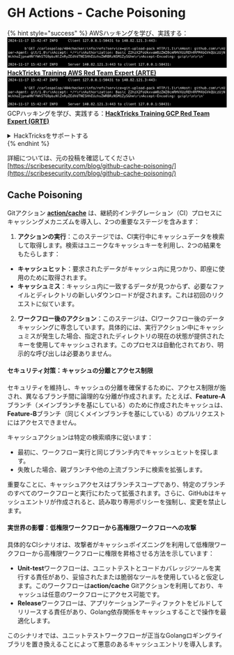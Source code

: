 # GH Actions - Cache Poisoning

{% hint style="success" %}
AWSハッキングを学び、実践する：<img src="../../../.gitbook/assets/image (1).png" alt="" data-size="line">[**HackTricks Training AWS Red Team Expert (ARTE)**](https://training.hacktricks.xyz/courses/arte)<img src="../../../.gitbook/assets/image (1).png" alt="" data-size="line">\
GCPハッキングを学び、実践する：<img src="../../../.gitbook/assets/image (2).png" alt="" data-size="line">[**HackTricks Training GCP Red Team Expert (GRTE)**<img src="../../../.gitbook/assets/image (2).png" alt="" data-size="line">](https://training.hacktricks.xyz/courses/grte)

<details>

<summary>HackTricksをサポートする</summary>

* [**サブスクリプションプラン**](https://github.com/sponsors/carlospolop)を確認してください！
* **💬 [**Discordグループ**](https://discord.gg/hRep4RUj7f)または[**Telegramグループ**](https://t.me/peass)に参加するか、**Twitter** 🐦 [**@hacktricks\_live**](https://twitter.com/hacktricks\_live)**をフォローしてください。**
* **[**HackTricks**](https://github.com/carlospolop/hacktricks)および[**HackTricks Cloud**](https://github.com/carlospolop/hacktricks-cloud)のGitHubリポジトリにPRを提出してハッキングトリックを共有してください。**

</details>
{% endhint %}

詳細については、元の投稿を確認してください [https://scribesecurity.com/blog/github-cache-poisoning/](https://scribesecurity.com/blog/github-cache-poisoning/)

## Cache Poisoning

Gitアクション [**action/cache**](https://github.com/actions/cache) は、継続的インテグレーション（CI）プロセスにキャッシングメカニズムを導入し、2つの重要なステージを含みます：

1. **アクションの実行**：このステージでは、CI実行中にキャッシュデータを検索して取得します。検索はユニークなキャッシュキーを利用し、2つの結果をもたらします：
* **キャッシュヒット**：要求されたデータがキャッシュ内に見つかり、即座に使用のために取得されます。
* **キャッシュミス**：キャッシュ内に一致するデータが見つからず、必要なファイルとディレクトリの新しいダウンロードが促されます。これは初回のリクエストに似ています。
2. **ワークフロー後のアクション**：このステージは、CIワークフロー後のデータキャッシングに専念しています。具体的には、実行アクション中にキャッシュミスが発生した場合、指定されたディレクトリの現在の状態が提供されたキーを使用してキャッシュされます。このプロセスは自動化されており、明示的な呼び出しは必要ありません。

#### セキュリティ対策：キャッシュの分離とアクセス制限

セキュリティを維持し、キャッシュの分離を確保するために、アクセス制限が施され、異なるブランチ間に論理的な分離が作成されます。たとえば、**Feature-A**ブランチ（メインブランチを基にしている）のために作成されたキャッシュは、**Feature-B**ブランチ（同じくメインブランチを基にしている）のプルリクエストにはアクセスできません。

キャッシュアクションは特定の検索順序に従います：

* 最初に、ワークフロー実行と同じブランチ内でキャッシュヒットを探します。
* 失敗した場合、親ブランチや他の上流ブランチに検索を拡張します。

重要なことに、キャッシュアクセスはブランチスコープであり、特定のブランチのすべてのワークフローと実行にわたって拡張されます。さらに、GitHubはキャッシュエントリが作成されると、読み取り専用ポリシーを強制し、変更を禁止します。

#### 実世界の影響：低権限ワークフローから高権限ワークフローへの攻撃

具体的なCIシナリオは、攻撃者がキャッシュポイズニングを利用して低権限ワークフローから高権限ワークフローに権限を昇格させる方法を示しています：

* **Unit-test**ワークフローは、ユニットテストとコードカバレッジツールを実行する責任があり、妥協されたまたは脆弱なツールを使用していると仮定します。このワークフローは**action/cache** Gitアクションを利用しており、キャッシュは任意のワークフローにアクセス可能です。
* **Release**ワークフローは、アプリケーションアーティファクトをビルドしてリリースする責任があり、Golang依存関係をキャッシュすることで操作を最適化します。

このシナリオでは、ユニットテストワークフローが正当なGolangロギングライブラリを置き換えることによって悪意のあるキャッシュエントリを導入します。
